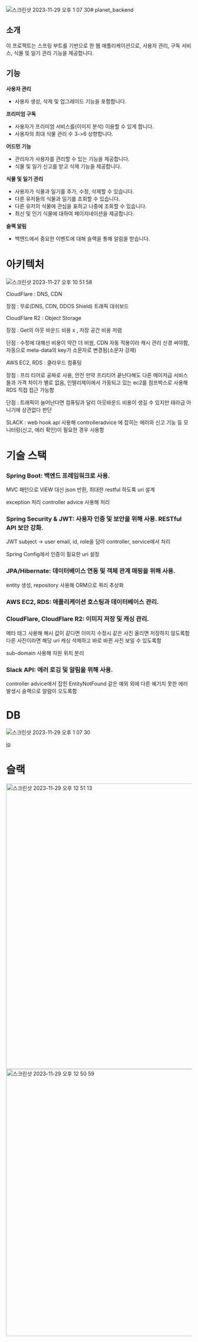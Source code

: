 ![스크린샷 2023-11-29 오후 1 07 30](https://github.com/wjdghks963/planet_backend/assets/74060017/41211d34-680d-4e8a-bf02-288c6c3ecebe)# planet_backend


## 소개

이 프로젝트는 스프링 부트를 기반으로 한 웹 애플리케이션으로, 사용자 관리, 구독 서비스, 식물 및 일기 관리 기능을 제공합니다. 

## 기능

**사용자 관리** 

- 사용자 생성, 삭제 및 업그레이드 기능을 포함합니다.

**프리미엄 구독**

- 사용자가 프리미엄 서비스를(이미지 분석) 이용할 수 있게 합니다.
- 사용자의 최대 식물 관리 수 3->6 상향합니다.
  
**어드민 기능**

- 관리자가 사용자를 관리할 수 있는 기능을 제공합니다.
- 식물 및 일기 신고를 받고 삭제 기능을 제공합니다.

  
**식물 및 일기 관리** 

- 사용자가 식물과 일기를 추가, 수정, 삭제할 수 있습니다.
- 다른 유저들의 식물과 일기를 조회할 수 있습니다.
- 다른 유저의 식물에 관심을 표하고 나중에 조회할 수 있습니다.
- 최신 및 인기 식물에 대하여 페이지네이션을 제공합니다.
  
**슬랙 알림** 

- 백엔드에서 중요한 이벤트에 대해 슬랙을 통해 알림을 받습니다.


# 아키텍처


![스크린샷 2023-11-27 오후 10 51 58](https://github.com/wjdghks963/planet_backend/assets/74060017/86bfbbf9-99c6-4fc0-adf0-f8bb7121e6ae)



CloudFlare : DNS, CDN 

장점 : 무료(DNS, CDN, DDOS Shield) 트래픽 대쉬보드


CloudFlare R2 : Object Storage

장점 : Get의 아웃 바운드 비용 x , 저장 공간 비용 저렴

단점 : 수정에 대해선 비용이 약간 더 비쌈, CDN 자동 적용이라 캐시 관리 신경 써야함, 자동으로 meta-data의 key가 소문자로 변경됨(소문자 강제)


   
AWS EC2, RDS : 클라우드 컴퓨팅

장점 : 프리 티어로 공짜로 사용, 안전 만약 프리티어 끝난다해도 다른 메이저급 서비스들과 가격 차이가 별로 없음, 인텔리제이에서 가동되고 있는 ec2를 점프박스로 사용해 RDS 직접 접근 가능함

단점 : 트래픽이 늘어난다면 컴퓨팅과 달리 아웃바운드 비용이 생길 수 있지만 테라급 아니기에 상관없다 판단

 
SLACK : web hook api 사용해 controlleradvice 에 잡히는 에러와 신고 기능 등 모니터링(신고, 에러 확인)이 필요한 경우 사용함



# 기술 스택


### Spring Boot: 백엔드 프레임워크로 사용.

MVC 패턴으로 VIEW 대신 json 반환, 최대한 restful 하도록 uri 설계

exception 처리 controller advice 사용해 처리

### Spring Security & JWT: 사용자 인증 및 보안을 위해 사용. RESTful API 보안 강화.

JWT subject -> user email, id, role을 담아 controller, service에서 처리

Spring Config에서 인증이 필요한 uri 설정

### JPA/Hibernate: 데이터베이스 연동 및 객체 관계 매핑을 위해 사용.

entity 생성, repository 사용해 ORM으로 쿼리 추상화

### AWS EC2, RDS: 애플리케이션 호스팅과 데이터베이스 관리.


### CloudFlare, CloudFlare R2: 이미지 저장 및 캐싱 관리.

메타 태그 사용해 해시 값이 같다면 이미지 수정시 같은 사진 올리면 저장하지 않도록함 다른 사진이라면 해당 uri 캐싱 삭제하고 바로 바뀐 사진 보일 수 있도록함

sub-domain 사용해 자원 위치 분리

### Slack API: 에러 로깅 및 알림을 위해 사용.

controller advice에서 잡힌 EntityNotFound 같은 예외 외에 다른 예기치 못한 에러 발생시 슬랙으로 알람이 오도록함




# DB

![스크린샷 2023-11-29 오후 1 07 30](https://github.com/wjdghks963/planet_backend/assets/74060017/44795329-440b-4530-a110-b0f2d9608f97)


[io](https://dbdocs.io/chsw000/planet)




# 슬랙

<img width="774" alt="스크린샷 2023-11-29 오후 12 51 13" src="https://github.com/wjdghks963/planet_backend/assets/74060017/8f3bb13b-23de-442a-979f-c5db90ed91eb">
<img width="724" alt="스크린샷 2023-11-29 오후 12 50 59" src="https://github.com/wjdghks963/planet_backend/assets/74060017/2b31326f-768c-401b-82a4-9b7d85805c95">

